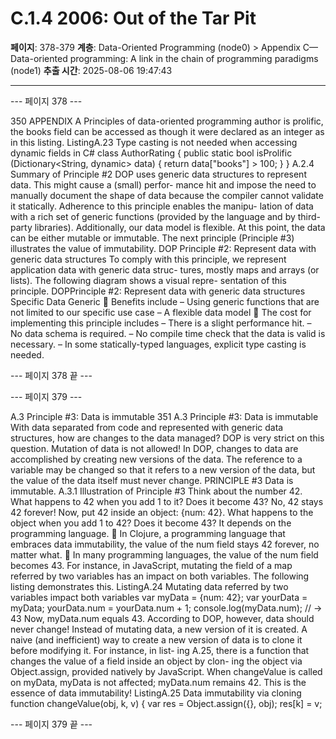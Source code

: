 # C.1.4 2006: Out of the Tar Pit

**페이지**: 378-379
**계층**: Data-Oriented Programming (node0) > Appendix C—Data-oriented programming: A link in the chain of programming paradigms (node1)
**추출 시간**: 2025-08-06 19:47:43

---


--- 페이지 378 ---

350 APPENDIX A Principles of data-oriented programming
author is prolific, the books field can be accessed as though it were declared as an
integer as in this listing.
ListingA.23 Type casting is not needed when accessing dynamic fields in C#
class AuthorRating {
public static bool isProlific (Dictionary<String, dynamic> data) {
return data["books"] > 100;
}
}
A.2.4 Summary of Principle #2
DOP uses generic data structures to represent data. This might cause a (small) perfor-
mance hit and impose the need to manually document the shape of data because the
compiler cannot validate it statically. Adherence to this principle enables the manipu-
lation of data with a rich set of generic functions (provided by the language and by
third-party libraries). Additionally, our data model is flexible. At this point, the data
can be either mutable or immutable. The next principle (Principle #3) illustrates the
value of immutability.
DOP Principle #2: Represent data with generic data structures
To comply with this principle, we represent application data with generic data struc-
tures, mostly maps and arrays (or lists). The following diagram shows a visual repre-
sentation of this principle.
DOPPrinciple #2: Represent data with generic data structures
Specific
Data
Generic
 Benefits include
– Using generic functions that are not limited to our specific use case
– A flexible data model
 The cost for implementing this principle includes
– There is a slight performance hit.
– No data schema is required.
– No compile time check that the data is valid is necessary.
– In some statically-typed languages, explicit type casting is needed.

--- 페이지 378 끝 ---


--- 페이지 379 ---

A.3 Principle #3: Data is immutable 351
A.3 Principle #3: Data is immutable
With data separated from code and represented with generic data structures, how are
changes to the data managed? DOP is very strict on this question. Mutation of data is
not allowed! In DOP, changes to data are accomplished by creating new versions of
the data. The reference to a variable may be changed so that it refers to a new version of
the data, but the value of the data itself must never change.
PRINCIPLE #3 Data is immutable.
A.3.1 Illustration of Principle #3
Think about the number 42. What happens to 42 when you add 1 to it? Does it
become 43? No, 42 stays 42 forever! Now, put 42 inside an object: {num: 42}. What
happens to the object when you add 1 to 42? Does it become 43? It depends on the
programming language.
 In Clojure, a programming language that embraces data immutability, the value
of the num field stays 42 forever, no matter what.
 In many programming languages, the value of the num field becomes 43.
For instance, in JavaScript, mutating the field of a map referred by two variables has
an impact on both variables. The following listing demonstrates this.
ListingA.24 Mutating data referred by two variables impact both variables
var myData = {num: 42};
var yourData = myData;
yourData.num = yourData.num + 1;
console.log(myData.num);
// → 43
Now, myData.num equals 43. According to DOP, however, data should never change!
Instead of mutating data, a new version of it is created. A naive (and inefficient) way
to create a new version of data is to clone it before modifying it. For instance, in list-
ing A.25, there is a function that changes the value of a field inside an object by clon-
ing the object via Object.assign, provided natively by JavaScript. When changeValue
is called on myData, myData is not affected; myData.num remains 42. This is the essence
of data immutability!
ListingA.25 Data immutability via cloning
function changeValue(obj, k, v) {
var res = Object.assign({}, obj);
res[k] = v;

--- 페이지 379 끝 ---

